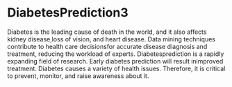 # DiabetesPrediction3
Diabetes is the leading cause of death in the world, and it also affects kidney disease,loss of vision, and heart disease. Data mining techniques contribute to health care decisionsfor accurate disease diagnosis and treatment, reducing the workload of experts. Diabetesprediction is a rapidly expanding field of research. Early diabetes prediction will result inimproved treatment. Diabetes causes a variety of health issues. Therefore, it is critical to prevent, monitor, and raise awareness about it. 
